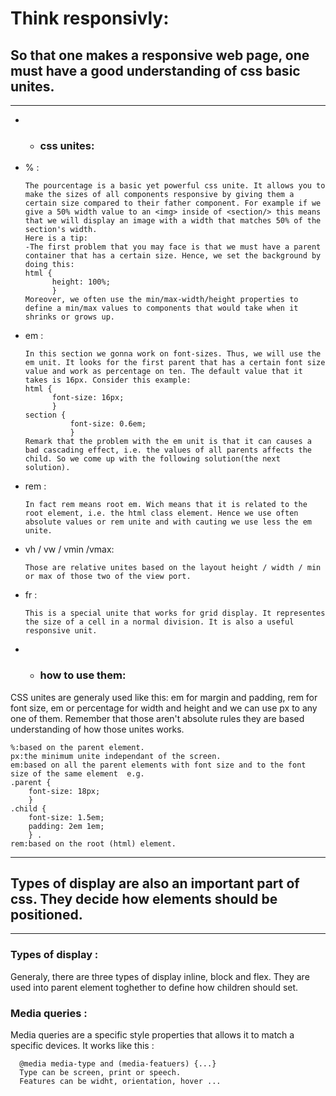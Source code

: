 # Think responsivly:
## So that one makes a responsive web page, one must have a good understanding of css basic unites.
***
* * ### css unites:
* % :

      The pourcentage is a basic yet powerful css unite. It allows you to make the sizes of all components responsive by giving them a certain size compared to their father component. For example if we give a 50% width value to an <img> inside of <section/> this means that we will display an image with a width that matches 50% of the section's width.
      Here is a tip:
      -The first problem that you may face is that we must have a parent container that has a certain size. Hence, we set the background by doing this:
      html {
            height: 100%;
            }
      Moreover, we often use the min/max-width/height properties to define a min/max values to components that would take when it shrinks or grows up.
* em :

      In this section we gonna work on font-sizes. Thus, we will use the em unit. It looks for the first parent that has a certain font size value and work as percentage on ten. The default value that it takes is 16px. Consider this example:
      html {
            font-size: 16px;
            }
      section {
                font-size: 0.6em;
                }
      Remark that the problem with the em unit is that it can causes a bad cascading effect, i.e. the values of all parents affects the child. So we come up with the following solution(the next solution).
* rem :

      In fact rem means root em. Wich means that it is related to the root element, i.e. the html class element. Hence we use often absolute values or rem unite and with cauting we use less the em unite.
* vh / vw / vmin /vmax:

      Those are relative unites based on the layout height / width / min or max of those two of the view port. 
* fr :

      This is a special unite that works for grid display. It representes the size of a cell in a normal division. It is also a useful responsive unit.
* * ### how to use them:
CSS unites are generaly used like this:
em for margin and padding, rem for font size, em or percentage for width and height and we can use px to any one of them.
Remember that those aren't absolute rules they are based understanding of how those unites works.
       
    %:based on the parent element.
    px:the minimum unite independant of the screen.
    em:based on all the parent elements with font size and to the font size of the same element  e.g. 
    .parent {   
        font-size: 18px; 
        }
    .child {   
        font-size: 1.5em; 
        padding: 2em 1em;
        } .
    rem:based on the root (html) element.
***
## Types of display are also an important part of css. They decide how elements should be positioned.
***
### Types of display :
Generaly, there are three types of display inline, block and flex. They are used into parent element toghether to define how children should set.
### Media queries :
Media queries are a specific style properties that allows it to match a specific devices. It works like this :

      @media media-type and (media-featuers) {...}
      Type can be screen, print or speech.
      Features can be widht, orientation, hover ...